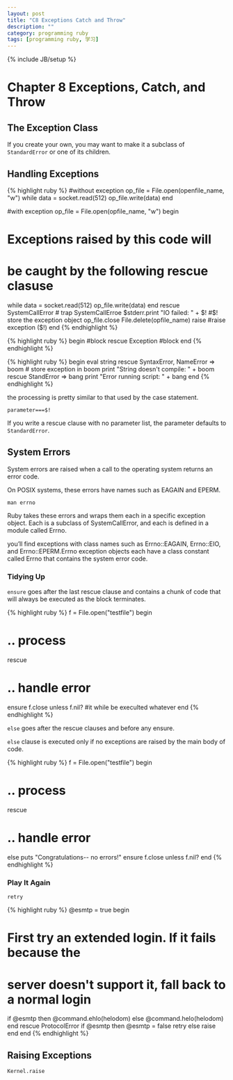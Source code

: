 ```yaml
---
layout: post
title: "C8 Exceptions Catch and Throw"
description: ""
category: programming ruby
tags: [programming ruby, 学习]
---
```

{% include JB/setup %}

# Chapter 8 Exceptions, Catch, and Throw

## The Exception Class

If you create your own, you may want to make it a subclass of `StandardError` or one of its children.

## Handling Exceptions

{% highlight ruby %}
#without exception
op_file = File.open(openfile_name, "w")
while data = socket.read(512)
  op_file.write(data)
end

#with exception
op_file = File.open(opfile_name, "w")
begin
  # Exceptions raised by this code will
  # be caught by the following rescue clasuse
  while data = socket.read(512)
    op_file.write(data)
  end
rescue SystemCallError # trap SystemCallErroe
  $stderr.print "IO failed: " + $!  #$! store the exception object
  op_file.close
  File.delete(opfile_name)
  raise  #raise exception ($!)
end
{% endhighlight %}

{% highlight ruby %}
begin 
  #block
rescue Exception
  #block
end
{% endhighlight %}

{% highlight ruby %}
begin
  eval string
rescue SyntaxError, NameError => boom # store exception in boom
  print "String doesn't compile: " + boom
rescue StandError => bang
  print "Error running script: " + bang
end
{% endhighlight %}

the processing is pretty similar to that used by the case statement.

`parameter===$!`

If you write a rescue clause with no parameter list, the parameter defaults to `StandardError`.

## System Errors

System errors are raised when a call to the operating system returns an error code.

On POSIX systems, these errors have names such as EAGAIN and EPERM.

`man errno`

Ruby takes these errors and wraps them each in a specific exception object. Each is a subclass of SystemCallError, and each is defined in a module called Errno.

you’ll find exceptions with class names such as Errno::EAGAIN, Errno::EIO, and Errno::EPERM.Errno exception objects each have a class constant called Errno that contains the system error code.

### Tidying Up

`ensure` goes after the last rescue clause and contains
a chunk of code that will always be executed as the block terminates.

{% highlight ruby %}
f = File.open("testfile")
begin 
  # .. process
rescue
  # .. handle error
ensure
  f.close unless f.nil? #it while be execulted whatever
end
{% endhighlight %}

`else` goes after the rescue clauses and before any ensure.

`else` clause is executed only if no exceptions are raised by the main body of code.

{% highlight ruby %}
f = File.open("testfile")
begin
  # .. process
rescue
  # .. handle error
else
  puts "Congratulations-- no errors!"
ensure
  f.close unless f.nil?
end
{% endhighlight %}

### Play It Again

`retry`

{% highlight ruby %}
@esmtp = true
begin
  # First try an extended login. If it fails because the
  # server doesn't support it, fall back to a normal login
  if @esmtp then
    @command.ehlo(helodom)
  else
    @command.helo(helodom)
  end
  rescue ProtocolError
    if @esmtp then
      @esmtp = false
      retry
    else
      raise
    end
end
{% endhighlight %}

## Raising Exceptions

`Kernel.raise`

